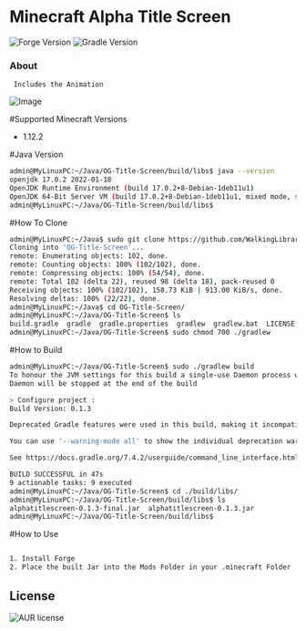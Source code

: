 # Minecraft Alpha Title Screen
![Forge Version](https://img.shields.io/badge/Forge-1.12.2-blue)
![Gradle Version](https://img.shields.io/badge/Gradle-4.3.1-yellow)


### About

```
 Includes the Animation
```




![Image](https://raw.githubusercontent.com/WalkingLibrary/OG-Title-Screen/master/src/main/resources/assets/example.gif)






#Supported Minecraft Versions

- 1.12.2



#Java Version

```bash
admin@MyLinuxPC:~/Java/OG-Title-Screen/build/libs$ java --version
openjdk 17.0.2 2022-01-18
OpenJDK Runtime Environment (build 17.0.2+8-Debian-1deb11u1)
OpenJDK 64-Bit Server VM (build 17.0.2+8-Debian-1deb11u1, mixed mode, sharing)
admin@MyLinuxPC:~/Java/OG-Title-Screen/build/libs$
```


#How To Clone

```bash
admin@MyLinuxPC:~/Java$ sudo git clone https://github.com/WalkingLibrary/OG-Title-Screen
Cloning into 'OG-Title-Screen'...
remote: Enumerating objects: 102, done.
remote: Counting objects: 100% (102/102), done.
remote: Compressing objects: 100% (54/54), done.
remote: Total 102 (delta 22), reused 98 (delta 18), pack-reused 0
Receiving objects: 100% (102/102), 158.73 KiB | 913.00 KiB/s, done.
Resolving deltas: 100% (22/22), done.
admin@MyLinuxPC:~/Java$ cd OG-Title-Screen/
admin@MyLinuxPC:~/Java/OG-Title-Screen$ ls
build.gradle  gradle  gradle.properties  gradlew  gradlew.bat  LICENSE  README.md  settings.gradle  src
admin@MyLinuxPC:~/Java/OG-Title-Screen$ sudo chmod 700 ./gradlew
```


#How to Build

```bash
admin@MyLinuxPC:~/Java/OG-Title-Screen$ sudo ./gradlew build
To honour the JVM settings for this build a single-use Daemon process will be forked. See https://docs.gradle.org/7.4.2/userguide/gradle_daemon.html#sec:disabling_the_daemon.
Daemon will be stopped at the end of the build

> Configure project :
Build Version: 0.1.3

Deprecated Gradle features were used in this build, making it incompatible with Gradle 8.0.

You can use '--warning-mode all' to show the individual deprecation warnings and determine if they come from your own scripts or plugins.

See https://docs.gradle.org/7.4.2/userguide/command_line_interface.html#sec:command_line_warnings

BUILD SUCCESSFUL in 47s
9 actionable tasks: 9 executed
admin@MyLinuxPC:~/Java/OG-Title-Screen$ cd ./build/libs/
admin@MyLinuxPC:~/Java/OG-Title-Screen/build/libs$ ls
alphatitlescreen-0.1.3-final.jar  alphatitlescreen-0.1.3.jar
admin@MyLinuxPC:~/Java/OG-Title-Screen/build/libs$
```



#How to Use

```bash

1. Install Forge
2. Place the built Jar into the Mods Folder in your .minecraft Folder

```













License
----
![AUR license](https://img.shields.io/badge/License-MIT-blue)


